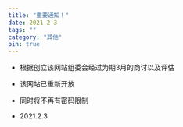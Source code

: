 ```yaml
---
title: "重要通知！"
date: 2021-2-3
tags: ""
category: "其他"
pin: true
---
```


* 根据创立该网站组委会经过为期3月的商讨以及评估
* 该网站已重新开放
* 同时将不再有密码限制

* 2021.2.3
